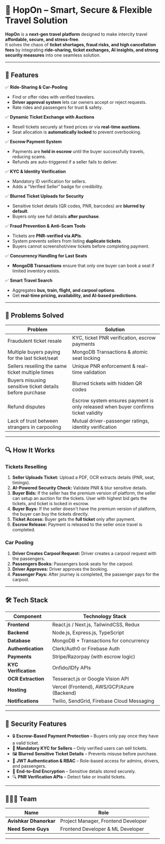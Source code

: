 # 🚀 HopOn – Smart, Secure & Flexible Travel Solution

**HopOn** is a **next-gen travel platform** designed to make intercity travel **affordable, secure, and stress-free**.  
It solves the chaos of **ticket shortages, fraud risks, and high cancellation fees** by integrating **ride-sharing, ticket exchanges, AI insights, and strong security measures** into one seamless solution.

---

## 🌟 Features

✅ **Ride-Sharing & Car-Pooling**  
- Find or offer rides with verified travelers.  
- **Driver approval system** lets car owners accept or reject requests.  
- Rate rides and passengers for trust & safety.

✅ **Dynamic Ticket Exchange with Auctions**  
- Resell tickets securely at fixed prices or via **real-time auctions**.  
- Seat allocation is **automatically locked** to prevent overbooking.

✅ **Escrow Payment System**  
- Payments are **held in escrow** until the buyer successfully travels, reducing scams.  
- Refunds are auto-triggered if a seller fails to deliver.

✅ **KYC & Identity Verification**  
- Mandatory ID verification for sellers.  
- Adds a “Verified Seller” badge for credibility.

✅ **Blurred Ticket Uploads for Security**  
- Sensitive ticket details (QR codes, PNR, barcodes) are **blurred by default**.  
- Buyers only see full details **after purchase**.

✅ **Fraud Prevention & Anti-Scam Tools**  
- Tickets are **PNR-verified via APIs**.  
- System prevents sellers from listing **duplicate tickets**.  
- Buyers cannot screenshot/view tickets before completing payment.

✅ **Concurrency Handling for Last Seats**  
- **MongoDB Transactions** ensure that only one buyer can book a seat if limited inventory exists.

✅ **Smart Travel Search**  
- Aggregates **bus, train, flight, and carpool options**.  
- Get **real-time pricing, availability, and AI-based predictions**.

---

## 🎯 Problems Solved

| Problem                                                                                  | Solution                                                                                       |
|------------------------------------------------------------------------------------------|-----------------------------------------------------------------------------------------------|
| Fraudulent ticket resale                                | KYC, ticket PNR verification, escrow payments                                                 |
| Multiple buyers paying for the last ticket/seat         | MongoDB Transactions & atomic seat locking                                                    |
| Sellers reselling the same ticket multiple times        | Unique PNR enforcement & real-time validation                                                 |
| Buyers misusing sensitive ticket details before purchase| Blurred tickets with hidden QR codes                                                          |
| Refund disputes                                         | Escrow system ensures payment is only released when buyer confirms ticket validity            |
| Lack of trust between strangers in carpooling           | Mutual driver-passenger ratings, identity verification                                        |

---

## 🔍 How It Works

### Tickets Reselling
1. **Seller Uploads Ticket:** Upload a PDF, OCR extracts details (PNR, seat, timings).  
2. **AI-Powered Security Check:** Validate PNR & blur sensitive details.  
3. **Buyer Bids:** If the seller has the premium version of platform, the seller can setup an auction for the tickets. User with highest bid gets the tickets, and ticket is locked in escrow.  
4. **Buyer Buys:** If the seller doesn't have the premium version of platform, the buyer can buy the tickets directly.
5. **Ticket Access:** Buyer gets the **full ticket** only after payment.  
6. **Escrow Release:** Payment is released to the seller once travel is completed.  

### Car Pooling
1. **Driver Creates Carpool Request:** Driver creates a carpool request with the passengers.
2. **Passengers Books:** Passengers book seats for the carpool.
3. **Driver Approves:** Driver approves the booking.
4. **Passenger Pays:** After journey is completed, the passenger pays for the carpool.

---

## 🛠️ Tech Stack

| Component             | Technology Stack                                |
|----------------------|-------------------------------------------------|
| **Frontend**         | React.js / Next.js, TailwindCSS, Redux          |
| **Backend**          | Node.js, Express.js, TypeScript                 |
| **Database**         | MongoDB + Transactions for concurrency          |
| **Authentication**   | Clerk/Auth0 or Firebase Auth                    |
| **Payments**         | Stripe/Razorpay (with escrow logic)             |
| **KYC Verification** | Onfido/IDfy APIs                                |
| **OCR Extraction**   | Tesseract.js or Google Vision API               |
| **Hosting**          | Vercel (Frontend), AWS/GCP/Azure (Backend)      |
| **Notifications**    | Twilio, SendGrid, Firebase Cloud Messaging      |

---

## 🔐 Security Features

- 🔒 **Escrow-Based Payment Protection** – Buyers only pay once they have a valid ticket.  
- 🪪 **Mandatory KYC for Sellers** – Only verified users can sell tickets.  
- 🖼️ **Blurred Sensitive Ticket Details** – Prevents misuse before purchase.  
- 🔑 **JWT Authentication & RBAC** – Role-based access for admins, drivers, and passengers.  
- 🔗 **End-to-End Encryption** – Sensitive details stored securely.  
- 🔍 **PNR Verification APIs** – Detect fake or invalid tickets.  

---

## 🧑‍🤝‍🧑 Team 
| Name | Role |
|------------------------|-----------------------------------------------------| 
| **Avishkar Dhanorkar** | Project Manager, Frontend Developer | 
| **Need Some Guys** | Frontend Developer & ML Developer |

---